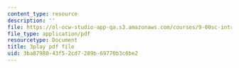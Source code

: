 ```yaml
---
content_type: resource
description: ''
file: https://ol-ocw-studio-app-qa.s3.amazonaws.com/courses/9-00sc-introduction-to-psychology-fall-2011/3ba8798043f52cd7289b69770b3c6be2_qZdm4mpQA_8.pdf
file_type: application/pdf
resourcetype: Document
title: 3play pdf file
uid: 3ba87980-43f5-2cd7-289b-69770b3c6be2
---
```

